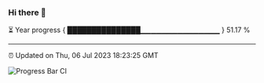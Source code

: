### Hi there 👋

⏳ Year progress { ███████████████▁▁▁▁▁▁▁▁▁▁▁▁▁▁▁ } 51.17 %

---

⏰ Updated on Thu, 06 Jul 2023 18:23:25 GMT

![Progress Bar CI](https://github.com/ZhaoGui/ZhaoGui/workflows/Progress%20Bar%20CI/badge.svg)
